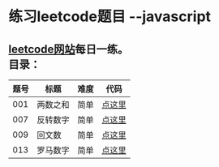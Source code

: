 练习leetcode题目 --javascript
==== 
[leetcode网站](https://leetcode.com/)每日一练。
  <br>
目录：
----
| 题号 | 标题 | 难度 | 代码 |
| ---- | --- |---- | ---- |
| 001 | 两数之和 | 简单 | [点这里](https://github.com/monkey-yu/leetcode-for-javascript/blob/master/Code/leetcode-001.js) |
| 007 | 反转数字 | 简单 | [点这里](https://github.com/monkey-yu/leetcode-for-javascript/blob/master/Code/leetcode-007.js) |
| 009 | 回文数 | 简单 | [点这里](https://github.com/monkey-yu/leetcode-for-javascript/blob/master/Code/leetcode-009.js) |
| 013 | 罗马数字 | 简单 | [点这里](https://github.com/monkey-yu/leetcode-for-javascript/blob/master/Code/leetcode-013.js) |
